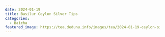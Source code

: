 ```yaml
---
date: 2024-01-19
title: Basilur Ceylon Silver Tips 
categories:
  - Baicha
featured_image: https://tea.dedunu.info/images/tea/2024-01-19-ceylon-silver-tips-1.png
---
```

